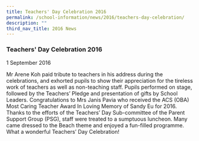 ```yaml
---
title: Teachers' Day Celebration 2016
permalink: /school-information/news/2016/teachers-day-celebration/
description: ""
third_nav_title: 2016 News
---
```

### **Teachers' Day Celebration 2016**
1 September 2016 

Mr Arene Koh paid tribute to teachers in his address during the celebrations, and exhorted pupils to show their appreciation for the tireless work of teachers as well as non-teaching staff. Pupils performed on stage, followed by the Teachers’ Pledge and presentation of gifts by School Leaders. Congratulations to Mrs Janis Pavia who received the ACS (OBA) Most Caring Teacher Award In Loving Memory of Sandy Eu for 2016. Thanks to the efforts of the Teachers’ Day Sub-committee of the Parent Support Group (PSG), staff were treated to a sumptuous luncheon. Many came dressed to the Beach theme and enjoyed a fun-filled programme. What a wonderful Teachers’ Day Celebration!
